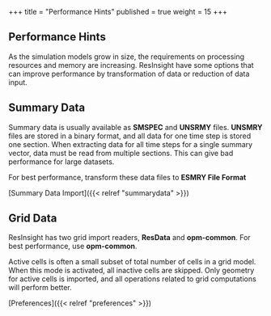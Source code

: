 +++
title = "Performance Hints"
published = true
weight = 15
+++

## Performance Hints

As the simulation models grow in size, the requirements on processing resources and memory are increasing. ResInsight have some options that can improve performance by transformation of data or reduction of data input.

## Summary Data
Summary data is usually available as **SMSPEC** and **UNSRMY** files. **UNSMRY** files are stored in a binary format, and all data for one time step is stored one section. When extracting data for all time steps for a single summary vector, data must be read from multiple sections. This can give bad performance for large datasets.

For best performance, transform these data files to **ESMRY File Format**

[Summary Data Import]({{< relref "summarydata" >}})

## Grid Data
ResInsight has two grid import readers, **ResData** and **opm-common**. For best performance, use **opm-common**. 

Active cells is often a small subset of total number of cells in a grid model. When this mode is activated, all inactive cells are skipped. Only geometry for active cells is imported, and all operations related to grid computations will perform better. 

[Preferences]({{< relref "preferences" >}})